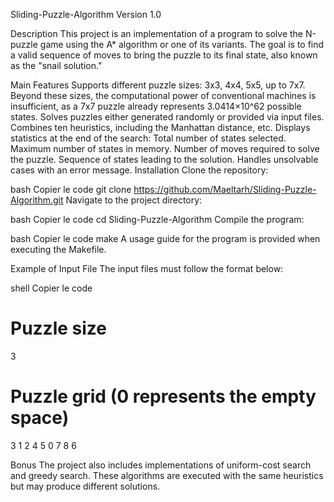 Sliding-Puzzle-Algorithm
Version 1.0

Description
This project is an implementation of a program to solve the N-puzzle game using the A* algorithm or one of its variants. The goal is to find a valid sequence of moves to bring the puzzle to its final state, also known as the "snail solution."

Main Features
Supports different puzzle sizes: 3x3, 4x4, 5x5, up to 7x7. Beyond these sizes, the computational power of conventional machines is insufficient, as a 7x7 puzzle already represents 3.0414×10^62 possible states.
Solves puzzles either generated randomly or provided via input files.
Combines ten heuristics, including the Manhattan distance, etc.
Displays statistics at the end of the search:
Total number of states selected.
Maximum number of states in memory.
Number of moves required to solve the puzzle.
Sequence of states leading to the solution.
Handles unsolvable cases with an error message.
Installation
Clone the repository:

bash
Copier le code
git clone https://github.com/Maeltarh/Sliding-Puzzle-Algorithm.git
Navigate to the project directory:

bash
Copier le code
cd Sliding-Puzzle-Algorithm
Compile the program:

bash
Copier le code
make
A usage guide for the program is provided when executing the Makefile.

Example of Input File
The input files must follow the format below:

shell
Copier le code
# Puzzle size
3
# Puzzle grid (0 represents the empty space)
3 1 2
4 5 0
7 8 6

Bonus
The project also includes implementations of uniform-cost search and greedy search. These algorithms are executed with the same heuristics but may produce different solutions.
